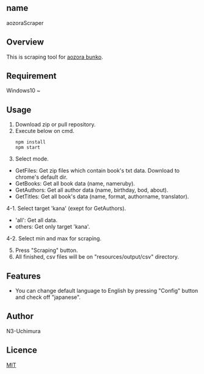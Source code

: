 ## name

aozoraScraper

## Overview

This is scraping tool for [aozora bunko](https://www.aozora.gr.jp/).

## Requirement

Windows10 ~

## Usage

1. Download zip or pull repository.
2. Execute below on cmd.
   ```
   npm install
   npm start
   ```
3. Select mode.

- GetFiles: Get zip files which contain book's txt data. Download to chrome's default dir.
- GetBooks: Get all book data (name, nameruby).
- GetAuthors: Get all author data (name, birthday, bod, about).
- GetTitles: Get all book's data (name, format, authorname, translator).

4-1. Select target 'kana' (exept for GetAuthors).

- 'all': Get all data.
- others: Get only target 'kana'.

4-2. Select min and max for scraping.

5. Press "Scraping" button.
6. All finished, csv files will be on "resources/output/csv" directory.

## Features

- You can change default language to English by pressing "Config" button and check off "japanese".

## Author

N3-Uchimura

## Licence

[MIT](https://mit-license.org/)
